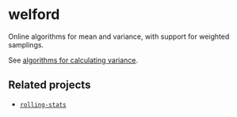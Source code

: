 # welford

Online algorithms for mean and variance, with support for weighted samplings.

See
[algorithms for calculating variance](https://en.wikipedia.org/wiki/Algorithms_for_calculating_variance).

## Related projects

-   [`rolling-stats`](https://crates.io/crates/rolling-stats)

